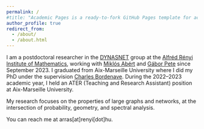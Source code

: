 ```yaml
---
permalink: /
#title: "Academic Pages is a ready-to-fork GitHub Pages template for academic personal websites"
author_profile: true
redirect_from: 
  - /about/
  - /about.html
---
```


I am a postdoctoral researcher in the [DYNASNET](https://dynasnet.renyi.hu/) group at the [Alfréd Rényi Institute of Mathematics](https://www.renyi.hu/), working with [Miklós Abért](https://users.renyi.hu/~abert/) and [Gábor Pete](https://math.bme.hu/~gabor/) since September 2023. I graduated from Aix-Marseille University where I did my PhD under the supervision [Charles Bordenave](https://www.i2m.univ-amu.fr/perso/charles.bordenave/). During the 2022–2023 academic year, I held an ATER (Teaching and Research Assistant) position at Aix-Marseille University.

My research focuses on the properties of large graphs and networks, at the intersection of probability, geometry, and spectral analysis.

You can reach me at arras[at]renyi[dot]hu.
